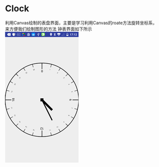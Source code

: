 # Clock
利用Canvas绘制的表盘界面，主要是学习利用Canvas的roate方法旋转坐标系，来方便我们绘制图形的方法
钟表界面如下所示 
![](http://github.com/946898963/Clock/raw/master/mdtupian/view.png)  
